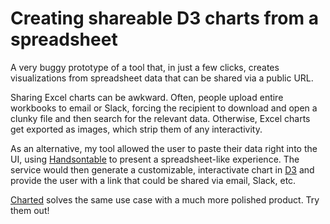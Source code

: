 # Creating shareable D3 charts from a spreadsheet
A very buggy prototype of a tool that, in just a few clicks, creates visualizations from spreadsheet data that can be shared via a public URL. 

Sharing Excel charts can be awkward. Often, people upload entire workbooks to email or Slack, forcing the recipient to download and open a clunky file and then search for the relevant data. Otherwise, Excel charts get exported as images, which strip them of any interactivity. 

As an alternative, my tool allowed the user to paste their data right into the UI, using [Handsontable](https://handsontable.com/) to present a spreadsheet-like experience. The service would then generate a customizable, interactivate chart in [D3](https://d3js.org/) and provide the user with a link that could be shared via email, Slack, etc.

[Charted](https://medium.com/data-lab/introducing-charted-15161b2cd71e) solves the same use case with a much more polished product. Try them out!
